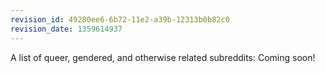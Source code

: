```yaml
---
revision_id: 49280ee6-6b72-11e2-a39b-12313b0b82c0
revision_date: 1359614937
---
```


A list of queer, gendered, and otherwise related subreddits: Coming soon!